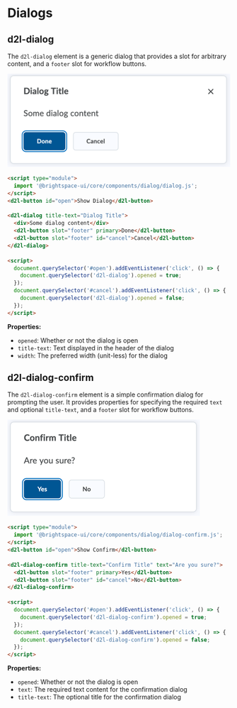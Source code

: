 # Dialogs

## d2l-dialog

The `d2l-dialog` element is a generic dialog that provides a slot for arbitrary content, and a `footer` slot for workflow buttons.

![Dialog](./screenshots/dialog.png?raw=true)

```html
<script type="module">
  import '@brightspace-ui/core/components/dialog/dialog.js';
</script>
<d2l-button id="open">Show Dialog</d2l-button>

<d2l-dialog title-text="Dialog Title">
  <div>Some dialog content</div>
  <d2l-button slot="footer" primary>Done</d2l-button>
  <d2l-button slot="footer" id="cancel">Cancel</d2l-button>
</d2l-dialog>

<script>
  document.querySelector('#open').addEventListener('click', () => {
    document.querySelector('d2l-dialog').opened = true;
  });
  document.querySelector('#cancel').addEventListener('click', () => {
    document.querySelector('d2l-dialog').opened = false;
  });
</script>
```

**Properties:**

- `opened`: Whether or not the dialog is open
- `title-text`: Text displayed in the header of the dialog
- `width`: The preferred width (unit-less) for the dialog

## d2l-dialog-confirm

The `d2l-dialog-confirm` element is a simple confirmation dialog for prompting the user. It provides properties for specifying the required `text` and optional `title-text`, and a `footer` slot for workflow buttons.

![Confirmation Dialog](./screenshots/dialog-confirm.png?raw=true)

```html
<script type="module">
  import '@brightspace-ui/core/components/dialog/dialog-confirm.js';
</script>
<d2l-button id="open">Show Confirm</d2l-button>

<d2l-dialog-confirm title-text="Confirm Title" text="Are you sure?">
  <d2l-button slot="footer" primary>Yes</d2l-button>
  <d2l-button slot="footer" id="cancel">No</d2l-button>
</d2l-dialog-confirm>

<script>
  document.querySelector('#open').addEventListener('click', () => {
    document.querySelector('d2l-dialog-confirm').opened = true;
  });
  document.querySelector('#cancel').addEventListener('click', () => {
    document.querySelector('d2l-dialog-confirm').opened = false;
  });
</script>
```

**Properties:**

- `opened`: Whether or not the dialog is open
- `text`: The required text content for the confirmation dialog
- `title-text`: The optional title for the confirmation dialog
